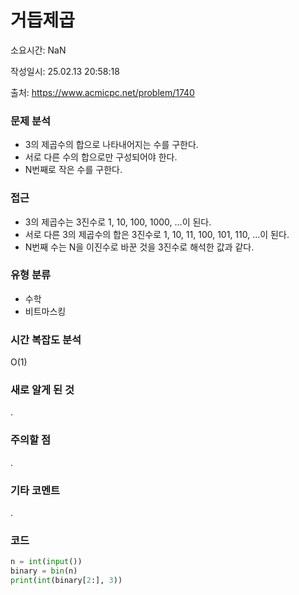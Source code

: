 # 거듭제곱

소요시간: NaN

작성일시: 25.02.13 20:58:18

출처: https://www.acmicpc.net/problem/1740

### 문제 분석
- 3의 제곱수의 합으로 나타내어지는 수를 구한다.
- 서로 다른 수의 합으로만 구성되어야 한다.
- N번째로 작은 수를 구한다.

### 접근
- 3의 제곱수는 3진수로 1, 10, 100, 1000, ...이 된다.
- 서로 다른 3의 제곱수의 합은 3진수로 1, 10, 11, 100, 101, 110, ...이 된다.
- N번째 수는 N을 이진수로 바꾼 것을 3진수로 해석한 값과 같다.

### 유형 분류
- 수학
- 비트마스킹

### 시간 복잡도 분석
O(1)

### 새로 알게 된 것
.

### 주의할 점
.

### 기타 코멘트
.

### 코드
```python
n = int(input())
binary = bin(n)
print(int(binary[2:], 3))
```